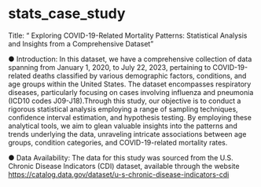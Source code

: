 # stats_case_study

Title:
“ Exploring COVID-19-Related Mortality Patterns: Statistical
Analysis and Insights from a Comprehensive Dataset”

● Introduction:
In this dataset, we have a comprehensive collection of data spanning
from January 1, 2020, to July 22, 2023, pertaining to COVID-19-related
deaths classified by various demographic factors, conditions, and age groups
within the United States. The dataset encompasses respiratory diseases,
particularly focusing on cases involving influenza and pneumonia (ICD10
codes J09-J18).Through this study, our objective is to conduct a rigorous
statistical analysis employing a range of sampling techniques, confidence
interval estimation, and hypothesis testing. By employing these analytical
tools, we aim to glean valuable insights into the patterns and trends
underlying the data, unraveling intricate associations between age groups,
condition categories, and COVID-19-related mortality rates.

● Data Availability:
The data for this study was sourced from the U.S. Chronic
Disease Indicators (CDI) dataset, available through the website
https://catalog.data.gov/dataset/u-s-chronic-disease-indicators-cdi
